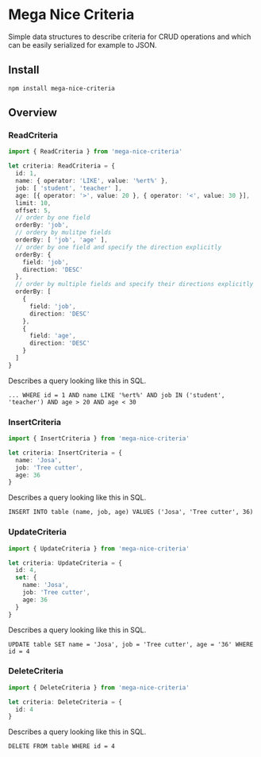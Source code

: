 # Mega Nice Criteria

Simple data structures to describe criteria for CRUD operations and which can be easily serialized for example to JSON.

## Install

`npm install mega-nice-criteria`

## Overview

### ReadCriteria

```typescript
import { ReadCriteria } from 'mega-nice-criteria'

let criteria: ReadCriteria = {
  id: 1,
  name: { operator: 'LIKE', value: '%ert%' },
  job: [ 'student', 'teacher' ],
  age: [{ operator: '>', value: 20 }, { operator: '<', value: 30 }],
  limit: 10,
  offset: 5,
  // order by one field
  orderBy: 'job',
  // ordery by mulitpe fields
  orderBy: [ 'job', 'age' ],
  // order by one field and specify the direction explicitly
  orderBy: {
    field: 'job',
    direction: 'DESC'
  },
  // order by multiple fields and specify their directions explicitly
  orderBy: [
    {
      field: 'job',
      direction: 'DESC'
    },
    {
      field: 'age',
      direction: 'DESC'
    }
  ]
}  
```

Describes a query looking like this in SQL.

```
... WHERE id = 1 AND name LIKE '%ert%' AND job IN ('student', 'teacher') AND age > 20 AND age < 30
```

### InsertCriteria

```typescript
import { InsertCriteria } from 'mega-nice-criteria'

let criteria: InsertCriteria = {
  name: 'Josa',
  job: 'Tree cutter',
  age: 36
}
```

Describes a query looking like this in SQL.

```
INSERT INTO table (name, job, age) VALUES ('Josa', 'Tree cutter', 36)
```

### UpdateCriteria

```typescript
import { UpdateCriteria } from 'mega-nice-criteria'

let criteria: UpdateCriteria = {
  id: 4,
  set: {
    name: 'Josa',
    job: 'Tree cutter',
    age: 36
  }
}
```

Describes a query looking like this in SQL.

```
UPDATE table SET name = 'Josa', job = 'Tree cutter', age = '36' WHERE id = 4
```

### DeleteCriteria

```typescript
import { DeleteCriteria } from 'mega-nice-criteria'

let criteria: DeleteCriteria = {
  id: 4
}
```

Describes a query looking like this in SQL.

```
DELETE FROM table WHERE id = 4
```
